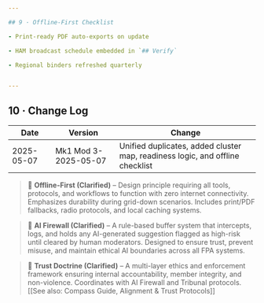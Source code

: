 ```yaml
---

## 9 · Offline-First Checklist

- Print-ready PDF auto-exports on update

- HAM broadcast schedule embedded in `## Verify`

- Regional binders refreshed quarterly


---
```


## 10 · Change Log

| Date       | Version              | Change                                                                        |
| ---------- | -------------------- | ----------------------------------------------------------------------------- |
| 2025-05-07 | Mk1 Mod 3-2025-05-07 | Unified duplicates, added cluster map, readiness logic, and offline checklist |

<!-- Clarification Insert (Top of File) -->
> 🔁 **Offline-First (Clarified)** – Design principle requiring all tools, protocols, and workflows to function with zero internet connectivity. Emphasizes durability during grid-down scenarios. Includes print/PDF fallbacks, radio protocols, and local caching systems.

> 🔁 **AI Firewall (Clarified)** – A rule-based buffer system that intercepts, logs, and holds any AI-generated suggestion flagged as high-risk until cleared by human moderators. Designed to ensure trust, prevent misuse, and maintain ethical AI boundaries across all FPA systems.

> 🔁 **Trust Doctrine (Clarified)** – A multi-layer ethics and enforcement framework ensuring internal accountability, member integrity, and non-violence. Coordinates with AI Firewall and Tribunal protocols. [[See also: Compass Guide, Alignment & Trust Protocols]]